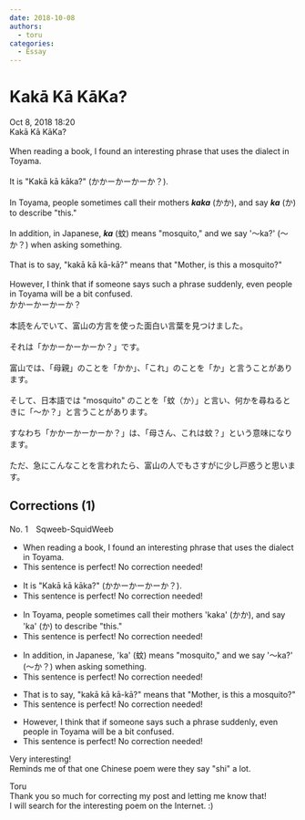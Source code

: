 ```yaml
---
date: 2018-10-08
authors:
  - toru
categories:
  - Essay
---
```


<h1 id="subject_show">Kakā Kā KāKa?</h1>
<div class="date">Oct 8, 2018 18:20</div>
<div id="post"><div id="body_show_ori">
Kakā Kā KāKa?<br/><br/>When reading a book, I found an interesting phrase that uses the dialect in Toyama.<br/><br/>It is "Kakā kā kāka?" (かかーかーかーか？).<br/><br/>In Toyama, people sometimes call their mothers <strong><em>kaka</em></strong> (かか), and say <strong><em>ka</em></strong> (か) to describe "this."<br/><br/>In addition, in Japanese, <strong><em>ka</em></strong> (蚊) means "mosquito," and we say '～ka?' (～か？) when asking something.<br/><br/>That is to say, "kakā kā kā-kā?" means that "Mother, is this a mosquito?"<br/><br/>However, I think that if someone says such a phrase suddenly, even people in Toyama will be a bit confused.
</div></div>

<!-- more -->

<div id="post_ja"><div id="body_show_mo">
かかーかーかーか？<br/><br/>本読をんでいて、富山の方言を使った面白い言葉を見つけました。<br/><br/>それは「かかーかーかーか？」です。<br/><br/>富山では、「母親」のことを「かか」、「これ」のことを「か」と言うことがあります。<br/><br/>そして、日本語では "mosquito" のことを「蚊（か）」と言い、何かを尋ねるときに「～か？」と言うことがあります。<br/><br/>すなわち「かかーかーかーか？」は、「母さん、これは蚊？」という意味になります。<br/><br/>ただ、急にこんなことを言われたら、富山の人でもさすがに少し戸惑うと思います。
</div></div>

## Corrections (1)
<div id="block"><div class="first_name"> No. 1　<span class="just_name">Sqweeb-SquidWeeb</span></div><div id="block2">
<ul class="correction_field">
<li class="incorrect">When reading a book, I found an interesting phrase that uses the dialect in Toyama.</li>
<li class="corrected perfect">This sentence is perfect! No correction needed!</li>
</ul>
<ul class="correction_field">
<li class="incorrect">It is "Kakā kā kāka?" (かかーかーかーか？).</li>
<li class="corrected perfect">This sentence is perfect! No correction needed!</li>
</ul>
<ul class="correction_field">
<li class="incorrect">In Toyama, people sometimes call their mothers 'kaka' (かか), and say 'ka' (か) to describe "this."</li>
<li class="corrected perfect">This sentence is perfect! No correction needed!</li>
</ul>
<ul class="correction_field">
<li class="incorrect">In addition, in Japanese, 'ka' (蚊) means "mosquito," and we say '～ka?' (～か？) when asking something.</li>
<li class="corrected perfect">This sentence is perfect! No correction needed!</li>
</ul>
<ul class="correction_field">
<li class="incorrect">That is to say, "kakā kā kā-kā?" means that "Mother, is this a mosquito?"</li>
<li class="corrected perfect">This sentence is perfect! No correction needed!</li>
</ul>
<ul class="correction_field">
<li class="incorrect">However, I think that if someone says such a phrase suddenly, even people in Toyama will be a bit confused.</li>
<li class="corrected perfect">This sentence is perfect! No correction needed!</li>
</ul>
<p class="comment_small">
 Very interesting!
 <br/>
 Reminds me of that one Chinese poem were they say "shi" a lot.
</p>

</div><div class="name"><span class="just_name">Toru</span><br>
Thank you so much for correcting my post and letting me know that!<br/>I will search for the interesting poem on the Internet. :)
</div>
</div>
